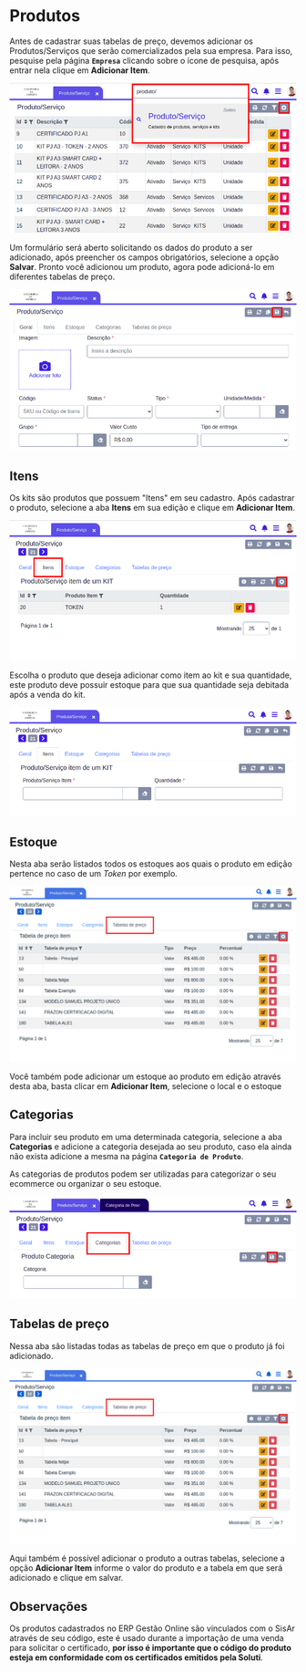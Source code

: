 # Produtos

Antes de cadastrar suas tabelas de preço, devemos adicionar os Produtos/Serviços que serão comercializados pela sua empresa. Para isso, pesquise pela página **`Empresa`** clicando sobre o ícone de pesquisa, após entrar nela clique em **Adicionar Item**.

![](/ERP/assets/manuais-de-uso/produtos/1-produto.png)

Um formulário será aberto solicitando os dados do produto a ser adicionado, após preencher os campos obrigatórios, selecione a opção **Salvar**. Pronto você adicionou um produto, agora pode adicioná-lo em diferentes tabelas de preço.

![](/ERP/assets/manuais-de-uso/produtos/2-produto.png)

## Itens

Os kits são produtos que possuem "Itens" em seu cadastro. Após cadastrar o produto, selecione a aba **Itens** em sua edição e clique em **Adicionar Item**.

![](/ERP/assets/manuais-de-uso/produtos/3-produto.png)

 Escolha o produto que deseja adicionar como item ao kit e sua quantidade, este produto deve possuir estoque para que sua quantidade seja debitada após a venda do kit.

![](/ERP/assets/manuais-de-uso/produtos/4-produto.png)

## Estoque

Nesta aba serão listados todos os estoques aos quais o produto em edição pertence no caso de um *Token* por exemplo.

![](/ERP/assets/manuais-de-uso/produtos/6-produto.png)

Você também pode adicionar um estoque ao produto em edição através desta aba, basta clicar em **Adicionar Item**, selecione o local e o estoque

## Categorias

Para incluir seu produto em uma determinada categoria, selecione a aba **Categorias** e adicione a categoria desejada ao seu produto, caso ela ainda não exista adicione a mesma na página **`Categoria de Produto`**.

As categorias de produtos podem ser utilizadas para categorizar o seu ecommerce ou organizar o seu estoque.

![](/ERP/assets/manuais-de-uso/produtos/5-produto.png)

## Tabelas de preço

Nessa aba são listadas todas as tabelas de preço em que o produto já foi adicionado.

![](/ERP/assets/manuais-de-uso/produtos/6-produto.png)

Aqui também é possível adicionar o produto a outras tabelas, selecione a opção **Adicionar Item** informe o valor do produto e a tabela em que será adicionado e clique em salvar.

## Observações

Os produtos cadastrados no ERP Gestão Online são vinculados com o SisAr através de seu código, este é usado durante a importação de uma venda para solicitar o certificado, **por isso é importante que o código do produto esteja em conformidade com os certificados emitidos pela Soluti**.